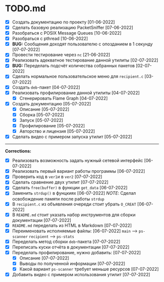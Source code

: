 # TODO.md

- [X] Создать документацию по проекту                                               [01-06-2022]
- [X] Сделать базовую реализацию PacketSniffer                                      [07-06-2022]
- [X] Разобраться с POSIX Message Queues                                            [10-06-2022]
- [X] Разобраться c pthread                                                         [10-06-2022]
- [X] __BUG:__ Сообщения доходят пользователю с опозданием в 1 секунду              [07-07-2022]
- [X] Провести тестирование через `nc`                                              [21-06-2022]
- [X] Реализовать адекватное тестирование данной утилиты                            [02-07-2022]
- [X] __BUG:__ Переделать подсчёт количества собранных пакетов                      [02-07-2022]
- [X] Сделать нормальное пользовательское меню для `recipient.c`                    [03-07-2022]
- [X] Создать `deb`-пакет                                                           [04-07-2022]
- [X] Реализовать профилирование данной утилиты                                     [04-07-2022]
    - [X] Сгенерировать Flame Graph                                                 [04-07-2022]
- [X] Создать документацию                                                          [05-07-2022]
    - [X] Описание                                                                  [05-07-2022]
    - [X] Сборка                                                                    [05-07-2022]
    - [X] Запуск                                                                    [05-07-2022]
    - [X] Профилирование                                                            [05-07-2022]
    - [X] Авторство и лицензия                                                      [05-07-2022]
- [X] Сделать видео с примером запуска утилит                                       [05-07-2022]

---

__Corrections:__
- [X] Реализовать возможность задать нужный сетевой интерфейс                       [06-07-2022]
- [X] Реализовать первый вариант работы программы                                   [06-07-2022]
- [X] Проверить код в `ver1`и в `ver2`                                              [07-07-2022]
- [X] Сделать сравнение двух утилит                                                 [07-07-2022]
- [X] Сделать `free(buffer)` в функции `get_data`                                   [06-07-2022]
- [X] Заменить `strdup()` в фунцкиях                                                [06-07-2022]
    _NOTE_: Сделал освобождение памяти после работы `strdup`
- [X] В `recipient.c` из объявления очереди стоит убрать `O_CREAT`                  [06-07-2022]
- [X] В `README.md` стоит указать набор инструментов для сборки документации        [07-07-2022]
- [X] `README.md` переделать из HTML в Markdown                                     [07-07-2022]
- [X] Переименовать исполняемые файлы:                                              [06-07-2022]
    `main`          -->     `ps-scanner`
    `recipient`     -->     `ps-stats`
- [X] Переделать метод сборки `deb`-пакета                                          [07-07-2022]
- [X] Переписать куски отчёта в документации                                        [07-07-2022]
- [X] Переделать профилирование, нужно добавить:                                    [07-07-2022]
    - [X] Описание                                                                  [07-07-2022]
    - [X] Выводы по полученной информации                                           [07-07-2022]
    - [X] Какой вариант `ps-scanner` требует меньше ресурсов                        [07-07-2022]
- [X] Добавить видео с примером использования утилит                                [07-07-2022]
